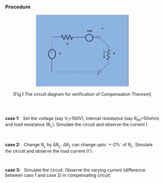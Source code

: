 ### Procedure
<p style="text-align: center;">
                                <img src="images/Compensastion theorem_procedure_web.jpg" style="height: 10%; width:60%;">						
							<br><p style="text-align: center;">[Fig.1 The circuit diagram for verification of Compensation Theorem]</p>
							<br>
							&nbsp;
							<p><b>case 1:</b> &nbsp; Set the voltage (say V<sub>1</sub>=100V), internal resistance (say R<sub>int</sub>=50ohm) and load resistance (R<sub>L</sub>). Simulate the circuit and observe the current I.</p>
							<br />
							<p><b>case 2:</b> &nbsp; Change R<sub>L</sub> by &Delta;R<sub>L</sub>. &Delta;R<sub>L</sub> can change upto `+-2%` of R<sub>L</sub>. Simulate the circuit and observe the load current (I'). </p>
							<br />
							<p><b>case 3:</b> &nbsp; Simulate the circuit. Observe the varying current (difference between case 1 and case 2) in compensating circuit.  </p>
							<br /> 
						<br>	
						<br>
						<br>
						<br>
